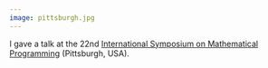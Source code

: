 ```yaml
---
image: pittsburgh.jpg
---
```


<p style="padding-bottom: 1.5em;">I gave a talk at the 22nd <a href="http://www.ismp2015.org/">International Symposium on Mathematical Programming</a> (Pittsburgh, USA).</p>
